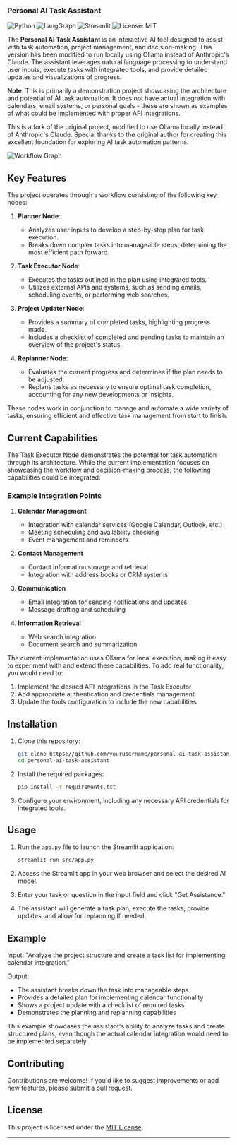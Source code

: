 ### Personal AI Task Assistant

![Python](https://img.shields.io/badge/python-3.7%2B-blue.svg)
![LangGraph](https://img.shields.io/badge/LangGraph-0.1.14-green)
![Streamlit](https://img.shields.io/badge/Streamlit-1.37.0-green)
![License: MIT](https://img.shields.io/badge/License-MIT-red.svg)

The **Personal AI Task Assistant** is an interactive AI tool designed to assist with task automation, project management, and decision-making. This version has been modified to run locally using Ollama instead of Anthropic's Claude. The assistant leverages natural language processing to understand user inputs, execute tasks with integrated tools, and provide detailed updates and visualizations of progress.

**Note**: This is primarily a demonstration project showcasing the architecture and potential of AI task automation. It does not have actual integration with calendars, email systems, or personal goals - these are shown as examples of what could be implemented with proper API integrations.

This is a fork of the original project, modified to use Ollama locally instead of Anthropic's Claude. Special thanks to the original author for creating this excellent foundation for exploring AI task automation patterns.


![Workflow Graph](assets/graph.png)

## Key Features

The project operates through a workflow consisting of the following key nodes:

1. **Planner Node**:
   - Analyzes user inputs to develop a step-by-step plan for task execution.
   - Breaks down complex tasks into manageable steps, determining the most efficient path forward.

2. **Task Executor Node**:
   - Executes the tasks outlined in the plan using integrated tools.
   - Utilizes external APIs and systems, such as sending emails, scheduling events, or performing web searches.

3. **Project Updater Node**:
   - Provides a summary of completed tasks, highlighting progress made.
   - Includes a checklist of completed and pending tasks to maintain an overview of the project's status.

4. **Replanner Node**:
   - Evaluates the current progress and determines if the plan needs to be adjusted.
   - Replans tasks as necessary to ensure optimal task completion, accounting for any new developments or insights.

These nodes work in conjunction to manage and automate a wide variety of tasks, ensuring efficient and effective task management from start to finish.

## Current Capabilities

The Task Executor Node demonstrates the potential for task automation through its architecture. While the current implementation focuses on showcasing the workflow and decision-making process, the following capabilities could be integrated:

### Example Integration Points

1. **Calendar Management**
   - Integration with calendar services (Google Calendar, Outlook, etc.)
   - Meeting scheduling and availability checking
   - Event management and reminders

2. **Contact Management**
   - Contact information storage and retrieval
   - Integration with address books or CRM systems

3. **Communication**
   - Email integration for sending notifications and updates
   - Message drafting and scheduling

4. **Information Retrieval**
   - Web search integration
   - Document search and summarization

The current implementation uses Ollama for local execution, making it easy to experiment with and extend these capabilities. To add real functionality, you would need to:

1. Implement the desired API integrations in the Task Executor
2. Add appropriate authentication and credentials management
3. Update the tools configuration to include the new capabilities

## Installation

1. Clone this repository:
    ```bash
    git clone https://github.com/yourusername/personal-ai-task-assistant
    cd personal-ai-task-assistant
    ```

2. Install the required packages:
    ```bash
    pip install -r requirements.txt
    ```

3. Configure your environment, including any necessary API credentials for integrated tools.

## Usage

1. Run the `app.py` file to launch the Streamlit application:
    ```bash
    streamlit run src/app.py
    ```

2. Access the Streamlit app in your web browser and select the desired AI model.

3. Enter your task or question in the input field and click "Get Assistance."

4. The assistant will generate a task plan, execute the tasks, provide updates, and allow for replanning if needed.

## Example

Input: "Analyze the project structure and create a task list for implementing calendar integration."

Output:
- The assistant breaks down the task into manageable steps
- Provides a detailed plan for implementing calendar functionality
- Shows a project update with a checklist of required tasks
- Demonstrates the planning and replanning capabilities

This example showcases the assistant's ability to analyze tasks and create structured plans, even though the actual calendar integration would need to be implemented separately.

## Contributing

Contributions are welcome! If you'd like to suggest improvements or add new features, please submit a pull request.

## License

This project is licensed under the [MIT License](LICENSE).

---
